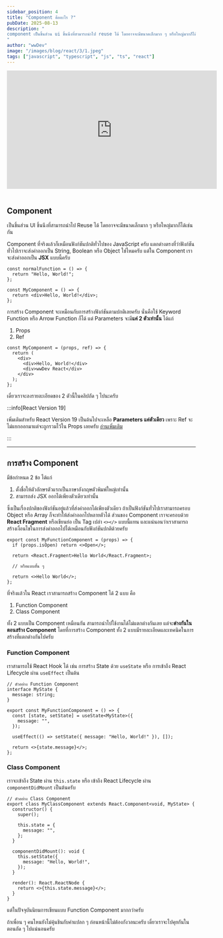 ```yaml
---
sidebar_position: 4
title: "Component คืออะไร ?"
pubDate: 2025-08-13
description: "
component เป็นชิ้นส่วน ui ชิ้นนึงที่สามารถนำไป reuse ได้ โดยอาจจะมีขนาดเล็กมาก ๆ หรือใหญ่มากก็ได้เช่นกัน
"
author: "wwDev"
image: "/images/blog/react/3/1.jpeg"
tags: ["javascript", "typescript", "js", "ts", "react"]
---
```


<div class="videoWrapper">
<iframe width="560" height="315" src="https://www.youtube.com/embed/JYdrs9oAyKU?si=fPzByiaca4kzhbEV" title="YouTube video player" frameborder="0" allow="accelerometer; autoplay; clipboard-write; encrypted-media; gyroscope; picture-in-picture; web-share" referrerpolicy="strict-origin-when-cross-origin" allowfullscreen></iframe>
</div>

<br />

## Component

เป็นชิ้นส่วน UI ชิ้นนึงที่สามารถนำไป Reuse ได้ โดยอาจจะมีขนาดเล็กมาก ๆ หรือใหญ่มากก็ได้เช่นกัน

Component ที่จริงแล้วก็เหมือนฟังก์ชันปกติทั่วไปของ JavaScript ครับ แตกต่างตรงที่ว่าฟังก์ชันทั่วไปเราจะส่งค่าออกเป็น String, Boolean หรือ Object ใช่ไหมครับ แต่ใน Component เราจะส่งค่าออกเป็น **JSX** แบบนี้ครับ

```tsx
const normalFunction = () => {
  return "Hello, World!";
};

const MyComponent = () => {
  return <div>Hello, World!</div>;
};
```

การสร้าง Component จะเหมือนกับการสร้างฟังก์ชันตามปกติเลยครับ นั่นคือใช้ Keyword Function หรือ Arrow Function ก็ได้ แต่ Parameters จะมี**แค่ 2 ตัวเท่านั้น** ได้แก่

1. Props
2. Ref

```tsx
const MyComponent = (props, ref) => {
  return (
    <div>
      <div>Hello, World!</div>
      <div>wwDev React</div>
    </div>
  );
};
```

เดี๋ยวเราจะลงรายละเอียดของ 2 ตัวนี้ในคลิปถัด ๆ ไปนะครับ

:::info[React Version 19]

เพิ่มเติมสำหรับ React Version 19 เป็นต้นไปจะเหลือ **Parameters แค่ตัวเดียว** เพราะ Ref จะไม่แยกออกมาแต่จะถูกรวมไว้ใน Props เลยครับ
[อ่านเพิ่มเติม](https://react.dev/blog/2024/12/05/react-19#improvements-in-react-19)

:::

---

## การสร้าง Component

มีข้อกำหนด 2 ข้อ ได้แก่

1. ตั้งชื่อให้ตัวอักษรตัวแรกเป็นภาษาอังกฤษตัวพิมพ์ใหญ่เท่านั้น
2. สามารถส่ง JSX ออกได้เพียงตัวเดียวเท่านั้น

ซึ่งเป็นเรื่องปกติของฟังก์ชันอยู่แล้วที่ส่งค่าออกได้เพียงตัวเดียว ถ้าเป็นฟังก์ชันทั่วไปเราสามารถครอบ Object หรือ Array ก็จะทำให้ส่งค่าออกไปหลายตัวได้ ส่วนของ Component เราจะครอบด้วย **React Fragment** หรือเขียนย่อ เป็น Tag เปล่า `<></>` แบบนี้แทน และแน่นอนว่าเราสามารถสร้างเงื่อนไขในการส่งค่าออกไปได้เหมือนกับฟังก์ชันปกติด้วยครับ

```tsx
export const MyFunctionComponent = (props) => {
  if (props.isOpen) return <>Open</>;

  return <React.Fragment>Hello World</React.Fragment>;

  // หรือแบบสั้น ๆ

  return <>Hello World</>;
};
```

ที่จริงแล้วใน React เราสามารถสร้าง Component ได้ 2 แบบ คือ

1. Function Component
2. Class Component

ทั้ง 2 แบบเป็น Component เหมือนกัน สามารถนำไปใช้งานได้ไม่แตกต่างกันเลย แต่จะ**ต่างกันในตอนสร้าง Component** โดยที่การสร้าง Component ทั้ง 2 แบบมีรายละเอียดและเทคนิคในการสร้างที่แตกต่างกันไปครับ

### Function Component

เราสามารถใช้ React Hook ได้ เช่น การสร้าง State ด้วย `useState` หรือ การเข้าถึง React Lifecycle ผ่าน `useEffect` เป็นต้น

```tsx
// ตัวอย่าง Function Component
interface MyState {
  message: string;
}

export const MyFunctionComponent = () => {
  const [state, setState] = useState<MyState>({
    message: "",
  });

  useEffect(() => setState({ message: "Hello, World!" }), []);

  return <>{state.message}</>;
};
```

### Class Component

เราจะเข้าถึง State ผ่าน `this.state` หรือ เข้าถึง React Lifecycle ผ่าน `componentDidMount` เป็นต้นครับ

```tsx
// ตัวอย่าง Class Component
export class MyClassComponent extends React.Component<void, MyState> {
  constructor() {
    super();

    this.state = {
      message: "",
    };
  }

  componentDidMount(): void {
    this.setState({
      message: "Hello, World!",
    });
  }

  render(): React.ReactNode {
    return <>{this.state.message}</>;
  }
}
```

แต่ในปัจจุบันนิยมการเขียนแบบ Function Component มากกว่าครับ

ถ้าเพื่อน ๆ คนไหนยังไม่คุ้นชินกับคำแปลก ๆ ก่อนหน้านี้ไม่ต้องกังวลนะครับ เดี๋ยวเราจะไปคุยกันในตอนถัด ๆ ไปแน่นอนครับ
